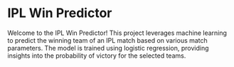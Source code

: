 # IPL Win Predictor

Welcome to the IPL Win Predictor! This project leverages machine learning to predict the winning team of an IPL match based on various match parameters. The model is trained using logistic regression, providing insights into the probability of victory for the selected teams.

